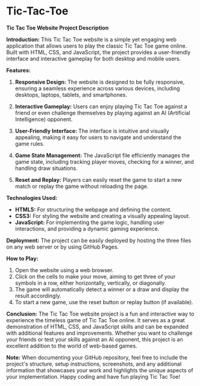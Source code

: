 # Tic-Tac-Toe
 **Tic Tac Toe Website Project Description**

**Introduction:**
This Tic Tac Toe website is a simple yet engaging web application that allows users to play the classic Tic Tac Toe game online. Built with HTML, CSS, and JavaScript, the project provides a user-friendly interface and interactive gameplay for both desktop and mobile users.

**Features:**
1. **Responsive Design:** The website is designed to be fully responsive, ensuring a seamless experience across various devices, including desktops, laptops, tablets, and smartphones.

2. **Interactive Gameplay:** Users can enjoy playing Tic Tac Toe against a friend or even challenge themselves by playing against an AI (Artificial Intelligence) opponent.

3. **User-Friendly Interface:** The interface is intuitive and visually appealing, making it easy for users to navigate and understand the game rules.

4. **Game State Management:** The JavaScript file efficiently manages the game state, including tracking player moves, checking for a winner, and handling draw situations.

7. **Reset and Replay:** Players can easily reset the game to start a new match or replay the game without reloading the page.

**Technologies Used:**
- **HTML5:** For structuring the webpage and defining the content.
- **CSS3:** For styling the website and creating a visually appealing layout.
- **JavaScript:** For implementing the game logic, handling user interactions, and providing a dynamic gaming experience.

**Deployment:**
The project can be easily deployed by hosting the three files on any web server or by using GitHub Pages.

**How to Play:**
1. Open the website using a web browser.
2. Click on the cells to make your move, aiming to get three of your symbols in a row, either horizontally, vertically, or diagonally.
3. The game will automatically detect a winner or a draw and display the result accordingly.
4. To start a new game, use the reset button or replay button (if available).

**Conclusion:**
The Tic Tac Toe website project is a fun and interactive way to experience the timeless game of Tic Tac Toe online. It serves as a great demonstration of HTML, CSS, and JavaScript skills and can be expanded with additional features and improvements. Whether you want to challenge your friends or test your skills against an AI opponent, this project is an excellent addition to the world of web-based games.

**Note:**
When documenting your GitHub repository, feel free to include the project's structure, setup instructions, screenshots, and any additional information that showcases your work and highlights the unique aspects of your implementation. Happy coding and have fun playing Tic Tac Toe!
